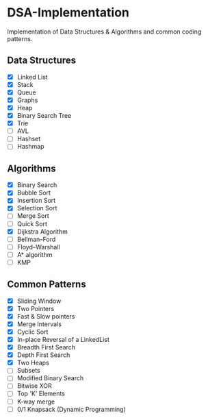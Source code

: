 # DSA-Implementation
Implementation of Data Structures &amp; Algorithms and common coding patterns.

## Data Structures
- [x] Linked List
- [x] Stack
- [x] Queue
- [x] Graphs
- [x] Heap
- [x] Binary Search Tree
- [x] Trie
- [ ] AVL
- [ ] Hashset
- [ ] Hashmap

## Algorithms
- [x] Binary Search
- [x] Bubble Sort
- [x] Insertion Sort
- [x] Selection Sort
- [ ] Merge Sort
- [ ] Quick Sort
- [x] Dijkstra Algorithm
- [ ] Bellman–Ford
- [ ] Floyd–Warshall
- [ ] A* algorithm
- [ ] KMP

## Common Patterns
- [x] Sliding Window
- [x] Two Pointers 
- [x] Fast & Slow pointers
- [x] Merge Intervals
- [x] Cyclic Sort
- [x] In-place Reversal of a LinkedList
- [x] Breadth First Search
- [x] Depth First Search
- [x] Two Heaps
- [ ] Subsets
- [ ] Modified Binary Search
- [ ] Bitwise XOR
- [ ] Top 'K' Elements
- [ ] K-way merge
- [ ] 0/1 Knapsack (Dynamic Programming)